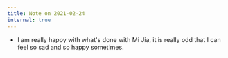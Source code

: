 ```yaml
---
title: Note on 2021-02-24
internal: true
---
```



* I am really happy with what's done with Mi Jia, it is really odd that I can feel so sad and so happy sometimes.